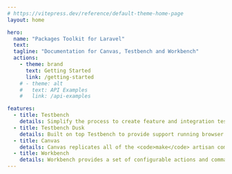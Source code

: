 ```yaml
---
# https://vitepress.dev/reference/default-theme-home-page
layout: home

hero:
  name: "Packages Toolkit for Laravel"
  text: 
  tagline: "Documentation for Canvas, Testbench and Workbench"
  actions:
    - theme: brand
      text: Getting Started
      link: /getting-started
    # - theme: alt
    #   text: API Examples
    #   link: /api-examples

features:
  - title: Testbench
    details: Simplify the process to create feature and integration tests for your Laravel's packages without massive configuration and build steps.
  - title: Testbench Dusk
    details: Built on top Testbench to provide support running browser based tests for your Laravel's packages using Laravel Dusk
  - title: Canvas
    details: Canvas replicates all of the <code>make</code> artisan commands available in your basic Laravel application to speed up your Laravel's package development.
  - title: Workbench
    details: Workbench provides a set of configurable actions and commands to allow preview, interacting and serving your Laravel's packages during development
---
```


